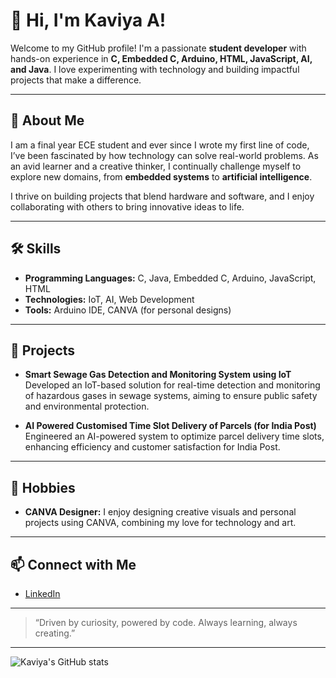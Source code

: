 # 👋 Hi, I'm Kaviya A!

Welcome to my GitHub profile! I'm a passionate **student developer** with hands-on experience in **C, Embedded C, Arduino, HTML, JavaScript, AI, and Java**. I love experimenting with technology and building impactful projects that make a difference.

---

## 🚀 About Me

I am a final year ECE student and ever since I wrote my first line of code, I’ve been fascinated by how technology can solve real-world problems. As an avid learner and a creative thinker, I continually challenge myself to explore new domains, from **embedded systems** to **artificial intelligence**.

I thrive on building projects that blend hardware and software, and I enjoy collaborating with others to bring innovative ideas to life.

---

## 🛠️ Skills

- **Programming Languages:** C, Java, Embedded C, Arduino, JavaScript, HTML
- **Technologies:** IoT, AI, Web Development
- **Tools:** Arduino IDE, CANVA (for personal designs)

---

## 🌟 Projects

- **Smart Sewage Gas Detection and Monitoring System using IoT**  
  Developed an IoT-based solution for real-time detection and monitoring of hazardous gases in sewage systems, aiming to ensure public safety and environmental protection.

- **AI Powered Customised Time Slot Delivery of Parcels (for India Post)**  
  Engineered an AI-powered system to optimize parcel delivery time slots, enhancing efficiency and customer satisfaction for India Post.

---

## 🎨 Hobbies

- **CANVA Designer:** I enjoy designing creative visuals and personal projects using CANVA, combining my love for technology and art.

---

## 📫 Connect with Me

- [LinkedIn](https://www.linkedin.com/in/kaviya-a-236703258)

---

> “Driven by curiosity, powered by code. Always learning, always creating.”

---

![Kaviya's GitHub stats](https://github-readme-stats.vercel.app/api?username=Kaviya-118&show_icons=true&theme=radical)
